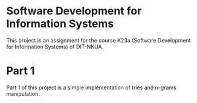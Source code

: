 # Software Development for Information Systems

This project is an assignment for the course Κ23a (Software Development for Information Systems) of DIT-NKUA.

# Part 1

Part 1 of this project is a simple implementation of tries and n-grams manipulation.
